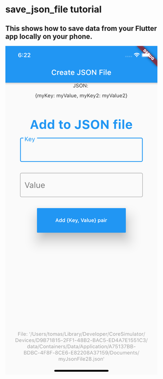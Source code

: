 # save_json_file tutorial

## This shows how to save data from your Flutter app locally on your phone.

![](readme-images/readmeImage.png)

